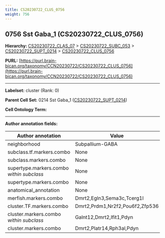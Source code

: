 ```yaml
---
title: CS20230722_CLUS_0756
weight: 756
---
```

## 0756 Sst Gaba_1 (CS20230722_CLUS_0756)
<b>Hierarchy: </b>
[CS20230722_CLAS_07](../CS20230722_CLAS_07) >
[CS20230722_SUBC_053](../CS20230722_SUBC_053) >
[CS20230722_SUPT_0214](../CS20230722_SUPT_0214) >
[CS20230722_CLUS_0756](../CS20230722_CLUS_0756)

**PURL:** [https://purl.brain-bican.org/taxonomy/CCN20230722/CS20230722_CLUS_0756](https://purl.brain-bican.org/taxonomy/CCN20230722/CS20230722_CLUS_0756)

---


**Labelset:** cluster (Rank: 0)

**Parent Cell Set:** 0214 Sst Gaba_1 ([CS20230722_SUPT_0214](../CS20230722_SUPT_0214))



**Cell Ontology Term:** 

[MARKER GENES.]: #


---

[TRANSFERRED ANNOTATIONS.]: #


[AUTHOR ANNOTATION FIELDS.]: #


**Author annotation fields:**

| Author annotation | Value |
|-------------------|-------|
|neighborhood|Subpallium-GABA|
|subclass.tf.markers.combo|None|
|subclass.markers.combo|None|
|supertype.markers.combo _within subclass_|None|
|supertype.markers.combo|None|
|anatomical_annotation|None|
|merfish.markers.combo|Dmrt2,Egln3,Sema3c,Tcerg1l|
|cluster.TF.markers.combo|Dmrt2,Prdm1,Nr2f2,Pou6f2,Zfp536|
|cluster.markers.combo _within subclass_|Galnt12,Dmrt2,Ifit1,Pdyn|
|cluster.markers.combo|Dmrt2,Platr14,Rph3al,Pdyn|
